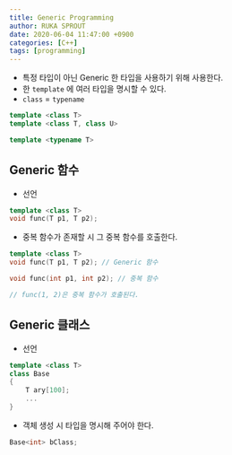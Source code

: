 ```yaml
---
title: Generic Programming
author: RUKA SPROUT
date: 2020-06-04 11:47:00 +0900
categories: [C++]
tags: [programming]
---
```


- 특정 타입이 아닌 Generic 한 타입을 사용하기 위해 사용한다.
- 한 `template` 에 여러 타입을 명시할 수 있다.
- `class` = `typename`

```cpp
template <class T>
template <class T, class U>

template <typename T>
```

## Generic 함수

- 선언

```cpp
template <class T>
void func(T p1, T p2);
```

- 중복 함수가 존재할 시 그 중복 함수를 호출한다.

```cpp
template <class T>
void func(T p1, T p2); // Generic 함수

void func(int p1, int p2); // 중복 함수

// func(1, 2)은 중복 함수가 호출된다.
```

## Generic 클래스

- 선언

```cpp
template <class T>
class Base
{
    T ary[100];
	...
}
```

- 객체 생성 시 타입을 명시해 주어야 한다.

```cpp
Base<int> bClass;
```
